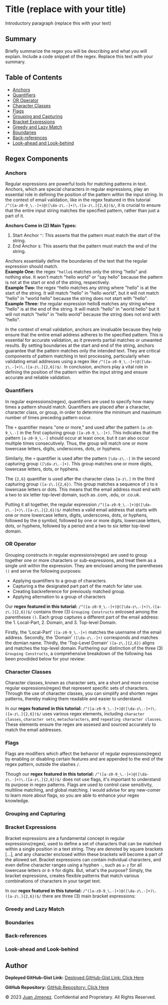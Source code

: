 # Title (replace with your title)

Introductory paragraph (replace this with your text)

## Summary

Briefly summarize the regex you will be describing and what you will explain. Include a code snippet of the regex. Replace this text with your summary.

## Table of Contents

- [Anchors](#anchors)
- [Quantifiers](#quantifiers)
- [OR Operator](#or-operator)
- [Character Classes](#character-classes)
- [Flags](#flags)
- [Grouping and Capturing](#grouping-and-capturing)
- [Bracket Expressions](#bracket-expressions)
- [Greedy and Lazy Match](#greedy-and-lazy-match)
- [Boundaries](#boundaries)
- [Back-references](#back-references)
- [Look-ahead and Look-behind](#look-ahead-and-look-behind)

## Regex Components

### Anchors

Regular expressions are powerful tools for matching patterns in text. Anchors, which are special characters in regular expressions, play an essential role in defining the position of the pattern within the input string. In the context of email validation, like in the regex featured in this tutorial `/^([a-z0-9_\.-]+)@([\da-z\.-]+)\.([a-z\.]{2,6})$/`, it is crucial to ensure that the entire input string matches the specified pattern, rather than just a part of it.

**Anchors Come in (2) Main Types:**

1. Start Anchor `^`: This asserts that the pattern must match the start of the string.
2. End Anchor `$`: This asserts that the pattern must match the end of the string.

Anchors essentially define the boundaries of the text that the regular expression should match.
<br>
**Example One:** the regex `^hello$` matches only the string "hello" and nothing else. It won't match "hello world" or "say hello" because the pattern is not at the start or end of the string, respectively.
<br>
**Example Two:** the regex ^hello matches any string where "hello" is at the start of the string. It will match "hello" in "hello world", but it will not match "hello" in "world hello" because the string does not start with "hello".
<br>
**Example Three:** the regular expression hello$ matches any string where "hello" is at the end of the string. It will match "hello" in "world hello" but it will not match "hello" in "hello world" because the string does not end with "hello".

In the context of email validation, anchors are invaluable because they help ensure that the entire email address adheres to the specified pattern. This is essential for accurate validation, as it prevents partial matches or unwanted results.
By setting boundaries at the start and end of the string, anchors guarantee that the pattern matches only the intended text. They are critical components of pattern matching in text processing, particularly when validating email addresses using a regex like `/^([a-z0-9_\.-]+)@([\da-z\.-]+)\.([a-z\.]{2,6})$/`. In conclusion, anchors play a vital role in defining the position of the pattern within the input string and ensure accurate and reliable validation.

### Quantifiers

In regular expressions(regex), quantifiers are used to specify how many times a pattern should match. Quantifiers are placed after a character, character class, or group, in order to determine the minimum and maximum number of times preceding pattern occur.

The `+` quantifier means "one or more," and used after the pattern `[a-z0-9_\.-]` in the first capturing group `([a-z0-9_\.-]+)`. This indicates that the pattern `[a-z0-9_\.-]` should occur at least once, but it can also occur multiple times consecutively. Thus, the group will match one or more lowercase letters, digits, underscores, dots, or hyphens.

Similarly, the `+` quantifier is used after the pattern `[\da-z\.-]` in the second capturing group `([\da-z\.-]+)`. This group matches one or more digits, lowercase letters, dots, or hyphens.

The `{2,6}` quantifier is used after the character class `[a-z\.]` in the third capturing group `([a-z\.]{2,6})`. This group matches a sequence of `2` to `6` lowercase letters or dots. This means that the email address must end with a two to six letter top-level domain, such as .com, .edu, or .co.uk.

Putting it all together, the regular expression `/^([a-z0-9_\.-]+)@([\da-z\.-]+)\.([a-z\.]{2,6})$/` matches a valid email address that starts with one or more lowercase letters, digits, underscores, dots, or hyphens, followed by the `@` symbol, followed by one or more digits, lowercase letters, dots, or hyphens, followed by a period and a two to six letter top-level domain.

### OR Operator

Grouping constructs in regular expressions(regex) are used to group together one or more characters or sub-expressions, and treat them as a single unit within the expression. They are enclosed among the parentheses `()` and serve the following purposes:

- Applying quantifiers to a group of characters.
- Capturing a the designated part part of the match for later use.
- Creating backreference for previously matched group.
- Applying alternation to a group of characters

Our **regex featured in this tutorial:** `/^([a-z0-9_\.-]+)@([\da-z\.-]+)\.([a-z\.]{2,6})$/` contains three (3) `Grouping Constructs` enlcosed among the parentheses `()`. Each group captures a different part of the email address: the 1. Local-Part, 2. Domain, and 3. Top-level Domain.

Firstly, the 'Local-Part' `([a-z0-9_\.-]+)` matches the username of the email address. Secondly, the 'Domain' `([\da-z\.-]+)` corresponds and matches the domian name. Thirdly, the 'Top-Level Domain' `([a-z\.]{2,6})` aligns and matches the top-level domain. Furthering our distinction of the three (3) `Grouping Constructs`, a comprehensive breakdown of the following has been provdided below for your review:

### Character Classes

Character classes, known as character sets, are a short and more concise regular expressions(regex) that represent specific sets of characters. Through the use of character classes, you can simplify and shorten regex patterns, thereby making them readable and easier to understand.

In our **regex featured in this tutorial:** `/^([a-z0-9_\.-]+)@([\da-z\.-]+)\.([a-z\.]{2,6})$/` uses various regex elements, including `character classes`, `character sets`, `metacharacters`, and `repeating character classes`. These elements ensure the regex are assesed and sourced accurately to match the email addresses.

### Flags

Flags are modifiers which affect the behavior of regular expressions(regex) by enabling or disabling certain features and are appended to the end of the regex pattern, outside the slashes `/`.

Though our **regex featured in this tutorial:** `/^([a-z0-9_\.-]+)@([\da-z\.-]+)\.([a-z\.]{2,6})$/` does not use flags, it's important to understand its purpose in regex patterns. Flags are used to control case sensitivity, multiline matching, and global matching. I would advise for any new-comer to learn more about flags, so you are able to enhance your regex knowledge.

### Grouping and Capturing

### Bracket Expressions

Bracket expressions are a fundamental concept in regular expressions(regex), used to define a set of characters that can be matched within a single position in a text string. They are denoted by square brackets [...], and any character enclosed within these brackets will become a part of the allowed set. Bracket expressions can contain individual characters, and even define character ranges using a hyphen `-`, such as `a-z` for all lowercase letters or `0-9` for digits. But, what's the purpose? Simply, the bracket expressions, creates flexible patterns that match various combinations of characters in your target text.

In our **regex featured in this tutorial:** `/^([a-z0-9_\.-]+)@([\da-z\.-]+)\.([a-z\.]{2,6})$/` there are three (3) main bracket expressions:

### Greedy and Lazy Match

### Boundaries

### Back-references

### Look-ahead and Look-behind

## Author

**Deployed GitHub-Gist Link:**
[Deployed GitHub-Gist Link: Click Here](https://gist.github.com/ThomasCalle/df5f3d3441f4206d9087f9643ffff91e)

**GitHub Repository:**
[GitHub Repository: Click Here](https://github.com/ThomasCalle/Regex-in-JavaScript-A-Comprehensive-Tutorial-by-Thomas-Calle)

© 2023 [Juan Jimenez](https://github.com/). Confidential and Proprietary. All Rights Reserved.
